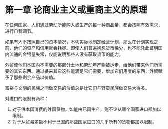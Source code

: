 # 第一章 论商业主义或重商主义的原理



在任何国家，人们通过劳动所能购入或生产的每一种商品量，都会按照有效需求，进行自我调节。

如果有人不按照自己的资本情况，不切实际地制定经营计划，那么在计划实现之前，他们的资产和信用就会耗尽。即使人们普遍抱怨货币稀少，也不能凭此证明国内流通的金银量失常，仅能说明那些人没有获取货币的能力。

外贸使他们本国内不需要的那部分土地和劳动年产物被运走，给他们带来他们所需要的其它东西。通过换来其它这些能满足它们需要，增加它们用度的东西，外贸赋予了那些剩余产品以价值。

富裕与文明的民族之间做交易的价值总是比它们与野蛮民族做交易大得多。

对进口的限制有两种：

1. 对于供本国消费的外国货物，如能由已国生产，则不论从哪个国家进口都加以限制。
2. 对于从贸易差额不利于己国的那些国家进口的几乎所有的货物都加以限制。

